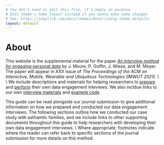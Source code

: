 ```yaml
---
# You don't need to edit this file, it's empty on purpose.
# Edit theme's home layout instead if you wanna make some changes
# See: https://jekyllrb.com/docs/themes/#overriding-theme-defaults
layout: default
---
```


# About

This website is the supplemental material for the paper [_An interview method for engaging personal data_] by J. Moore, P. Goffin, J. Wiese, and M. Meyer. The paper will appear in XXX issue of _The Proceedings of the ACM on Interactive, Mobile, Wearable and Ubiquitous Technologies (IMWUT 2021)._ 
\\
\\
We include descriptions and materials for helping researchers to [prepare] and [perform] their own data engagement inteviews.  We also incldue links to our own [interview materials] and [example code]

This guide can be read alongside our journal submission to give additional information on how we prepared and conducted our data engagement interviews. The following sections outline how we conducted our case study with asthamtic families, and we include links to other supporting documents throughout this guide to help researchers with developing their own data engagement interviews.
\\
Where appropriate, footnotes indicate where the reader can refer back to specific sections of the journal submission for more details on this method.


[prepare]: ./prepare/
[perform]: ./perform/
[interview materials]:[./materials]
[example code]: ./code/
[_An interview method for engaging personal data_]: https://vdl.sci.utah.edu/team/moore/
